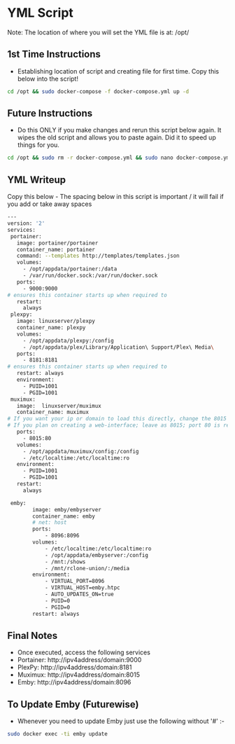 # YML Script
Note: The location of where you will set the YML file is at: /opt/

## 1st Time Instructions
- Establishing location of script and creating file for first time.  Copy this below into the script!

```sh
cd /opt && sudo docker-compose -f docker-compose.yml up -d
```

## Future Instructions
- Do this ONLY if you make changes and rerun this script below again. It wipes the old script and allows you to paste again.  Did it to speed up things for you.

```sh
cd /opt && sudo rm -r docker-compose.yml && sudo nano docker-compose.yml
```

## YML Writeup 
Copy this below - The spacing below in this script is important / it will fail if you add or take away spaces
```sh
---
version: '2'
services:
 portainer:
   image: portainer/portainer
   container_name: portainer
   command: --templates http://templates/templates.json
   volumes:
     - /opt/appdata/portainer:/data
     - /var/run/docker.sock:/var/run/docker.sock
   ports:
     - 9000:9000
# ensures this container starts up when required to
   restart:
     always
 plexpy:
   image: linuxserver/plexpy
   container_name: plexpy
   volumes:
     - /opt/appdata/plexpy:/config
     - /opt/appdata/plex/Library/Application\ Support/Plex\ Media\
   ports:
     - 8181:8181
# ensures this container starts up when required to
   restart: always
   environment:
     - PUID=1001    
     - PGID=1001   
 muximux:
   image:  linuxserver/muximux
   container_name: muximux
# If you want your ip or domain to load this directly, change the 8015 to 80 (80:80).
# If you plan on creating a web-interface; leave as 8015; port 80 is reserved for your website
   ports:
     - 8015:80
   volumes:
     - /opt/appdata/muximux/config:/config
     - /etc/localtime:/etc/localtime:ro
   environment:
     - PUID=1001
     - PGID=1001
   restart:
     always

 emby:
        image: emby/embyserver
        container_name: emby
        # net: host
        ports:
            - 8096:8096
        volumes:
            - /etc/localtime:/etc/localtime:ro
            - /opt/appdata/embyserver:/config
            - /mnt:/shows
            - /mnt/rclone-union/:/media
        environment:
            - VIRTUAL_PORT=8096
            - VIRTUAL_HOST=emby.htpc
            - AUTO_UPDATES_ON=true
            - PUID=0
            - PGID=0
        restart: always
```

## Final Notes
- Once executed, access the following services
 - Portainer: http://ipv4address/domain:9000
 - PlexPy:    http://ipv4address/domain:8181
 - Muximux:   http://ipv4address/domain:8015
 - Emby:      http://ipv4address/domain:8096

## To Update Emby (Futurewise)
- Whenever you need to update Emby just use the following without '#' :-

```sh
sudo docker exec -ti emby update
```
